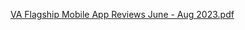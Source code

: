 [VA Flagship Mobile App Reviews June - Aug 2023.pdf](https://github.com/department-of-veterans-affairs/va.gov-team/files/12649350/VA.Flagship.Mobile.App.Reviews.June.-.Aug.2023.pdf)
